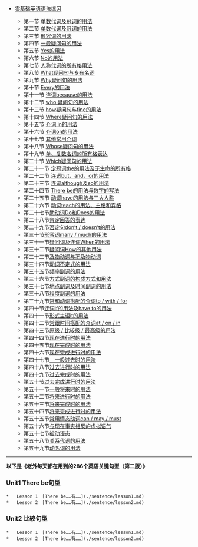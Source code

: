 *   [零基础英语语法练习](/)

  
    *   第一节 [单数代词及冠词的用法](./第一节.md) 
    *   第二节 [单数代词及冠词的用法](./第二节.md) 
    *   第三节 [形容词的用法](./第三节.md) 
    *   第四节 [一般疑问句的用法](./第四节.md) 
    *   第五节 [Yes的用法](./第五节.md) 
    *   第六节 [No的用法](./第六节.md) 
    *   第七节 [人称代词的所有格用法](./第七节.md) 
    *   第八节 [What疑问句与专有名词](./第八节.md) 
    *   第九节 [Why疑问句的用法](./第九节.md) 
    *   第十节 [Every的用法](./第十节.md) 
    *   第十一节 [连词because的用法](./第十一节.md) 
    *   第十二节 [who 疑问句的用法](./第十二节.md) 
    *   第十三节 [how疑问句与fine的用法](./第十三节.md) 
    *   第十四节 [Where疑问句的用法](./第十四节.md) 
    *   第十五节 [介词 in的用法](./第十五节.md) 
    *   第十六节 [介词on的用法](./第十六节.md) 
    *   第十七节 [其他常用介词](./第十七节.md)
    *   第十八节 [Whose疑问句的用法](./第十八节.md)
    *   第十九节 [单、复数名词的所有格表达](./第十九节.md)
    *   第二十节 [Which疑问句的用法](./第二十节.md)
    *   第二十一节 [定冠词the的用法及无生命的所有格](./第二十一节.md)
    *   第二十二节 [连词but，and，or的用法](./第二十二节.md)
    *   第二十三节 [连词although及so的用法](./第二十三节.md)
    *   第二十四节 [There be的用法与数字的写法](./第二十四节.md)
    *   第二十五节 [动词have的用法与三大人称](./第二十五节.md)
    *   第二十六节 [动词teach的用法、主格和宾格](./第二十六节.md)
    *   第二十七节[助动词Do和Does的用法](./第二十七节.md)
    *   第二十八节[肯定回答的表达](./第二十八节.md)
    *   第二十九节[否定句don’t / doesn’t的用法](./第二十九节.md)
    *   第三十节[形容词many / much的用法](./第三十节.md)
    *   第三十一节[疑问词及连词When的用法](./第三十一节.md)
    *   第三十二节[疑问词How的其他用法](./第三十二节.md)
    *   第三十三节[及物动词与不及物动词](./第三十三节.md)
    *   第三十四节[动词不定式的用法](./第三十四节.md)
    *   第三十五节[频率副词的用法](./第三十五节.md)
    *   第三十六节[方式副词的构成方式和用法](./第三十六节.md)
    *   第三十七节[地点副词及时间副词的用法](./第三十七节.md)
    *   第三十八节[程度副词的用法](./第三十八节.md)
    *   第三十九节[常和动词搭配的介词to / with / for](./第三十九节.md)
    *   第四十节[连词if的用法及have to的用法](./第四十节.md)
    *   第四十一节[形式主语it的用法](./第四十一节.md)
    *   第四十二节[常跟时间搭配的介词at / on / in](./第四十二节.md)
    *   第四十三节[原级 / 比较级 / 最高级的用法](./第四十三节.md)
    *   第四十四节[现在进行时的用法](./第四十四节.md)
    *   第四十五节[现在完成时的用法](./第四十五节.md)
    *   第四十六节[现在完成进行时的用法](./第四十六节.md)
    *   第四十七节[　一般过去时的用法](./第四十七节.md)
    *   第四十八节[过去进行时的用法](./第四十八节.md)
    *   第四十九节[过去完成时的用法](./第四十九节.md)
    *   第五十节[过去完成进行时的用法](./第五十节.md)
    *   第五十一节[一般将来时的用法](./第五十一节.md)
    *   第五十二节[将来进行时的用法](./第五十二节.md)
    *   第五十三节[将来完成时的用法](./第五十三节.md)
    *   第五十四节[将来完成进行时的用法](./第五十四节.md)
    *   第五十五节[常用情态动词can / may / must](./第五十五节.md)
    *   第五十六节[与现在事实相反的虚拟语气](./第五十六节.md)
    *   第五十七节[被动语态](./第五十七节.md)
    *   第五十八节[关系代词的用法](./第五十八节.md)
    *   第五十九节[动名词的用法](./第五十九节.md)
***
**以下是《老外每天都在用到的286个英语关键句型（第二版）》**

### Unit1 There be句型
    *   Lesson 1　[There be……有……](./sentence/lesson1.md)
    *   Lesson 2　[There be……有……](./sentence/lesson2.md)  
### Unit2 比较句型
    *   Lesson 1　[There be……有……](./sentence/lesson1.md)
    *   Lesson 2　[There be……有……](./sentence/lesson2.md)  

